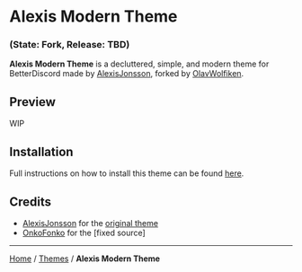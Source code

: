 # Alexis Modern Theme
### (State: Fork, Release: TBD)
**Alexis Modern Theme** is a decluttered, simple, and modern theme for BetterDiscord made by [AlexisJonsson](https://github.com/AlexisJonsson), forked by [OlavWolfiken](https://github.com/OlavWolfiken).

## Preview
WIP

## Installation
Full instructions on how to install this theme can be found [here](https://olavwolfiken.github.io/BetterDiscord#themes-1).

## Credits
- [AlexisJonsson](https://github.com/AlexisJonsson) for the [original theme](https://github.com/AlexisJonsson/)
- [OnkoFonko](https://github.com/onkofonko) for the [fixed source]

____
[Home](https://olavwolfiken.github.io/BetterDiscord) / [Themes](https://olavwolfiken.github.io/BetterDiscord/Themes) / **Alexis Modern Theme**
